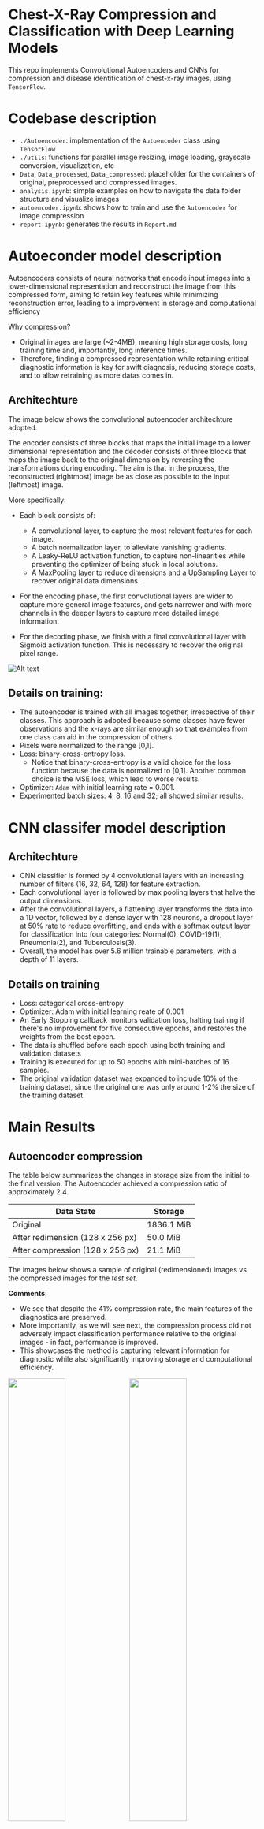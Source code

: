 # Chest-X-Ray Compression and Classification with Deep Learning Models
This repo implements Convolutional Autoencoders and CNNs for compression and disease identification of chest-x-ray images, using `TensorFlow`.

# Codebase description
- `./Autoencoder`: implementation of the `Autoencoder` class using `TensorFlow`
- `./utils`: functions for parallel image resizing, image loading, grayscale conversion, visualization, etc
- `Data`, `Data_processed`, `Data_compressed`: placeholder for the containers of original, preprocessed and compressed images.
- `analysis.ipynb`: simple examples on how to navigate the data folder structure and visualize images
- `autoencoder.ipynb`: shows how to train and use the `Autoencoder` for image compression
- `report.ipynb`: generates the results in `Report.md`

# Autoeconder model description
Autoencoders consists of neural networks that encode input images into a lower-dimensional representation and reconstruct the image from this compressed form, aiming to retain key features while minimizing reconstruction error, leading to a improvement in storage and computational efficiency

Why compression?
- Original images are large (~2-4MB), meaning high storage costs, long training time and, importantly, long inference times. 
- Therefore, finding a compressed representation while retaining critical diagnostic information is key for swift diagnosis, reducing storage costs, and to allow retraining as more datas comes in.

## Architechture
The image below shows the convolutional autoencoder architechture adopted. 

The encoder consists of three blocks that maps the initial image to a lower dimensional representation and the decoder consists of three blocks that maps the image back to the original dimension by reversing the transformations during encoding. The aim is that in the process, the reconstructed (rightmost) image be as close as possible to the input (leftmost) image.  

More specifically:
- Each block consists of:
  - A convolutional layer, to capture the most relevant features for each image.
  - A batch normalization layer, to alleviate vanishing gradients.
  - A Leaky-ReLU activation function, to capture non-linearities while preventing the optimizer of being stuck in local solutions.
  - A MaxPooling layer to reduce dimensions and a UpSampling Layer to recover original data dimensions.

- For the encoding phase, the first convolutional layers are wider to capture more general image features, and gets narrower and with more channels in the deeper layers to capture more detailed image information.

- For the decoding phase, we finish with a final convolutional layer with Sigmoid activation function. This is necessary to recover the original pixel range.

![Alt text](./assets/images/AutoArch.png)

## Details on training:
- The autoencoder is trained with all images together, irrespective of their classes. This approach is adopted because some classes have fewer observations and the x-rays are similar enough so that examples from one class can aid in the compression of others.
- Pixels were normalized to the range [0,1].
- Loss: binary-cross-entropy loss.
  - Notice that binary-cross-entropy is a valid choice for the loss function because the data is normalized to [0,1]. Another common choice is the MSE loss, which lead to worse results.
- Optimizer: `Adam` with initial learning rate = 0.001.
- Experimented batch sizes: 4, 8, 16 and 32; all showed similar results.

# CNN classifer model description
## Architechture
- CNN classifier is formed by 4 convolutional layers with an increasing number of filters (16, 32, 64, 128) for feature extraction. 
- Each convolutional layer is followed by max pooling layers that halve the output dimensions. 
- After the convolutional layers, a flattening layer transforms the data into a 1D vector, followed by a dense layer with 128 neurons, a dropout layer at 50% rate to reduce overfitting, and ends with a softmax output layer for classification into four categories:  Normal(0), COVID-19(1), Pneumonia(2), and Tuberculosis(3). 
- Overall, the model has over 5.6 million trainable parameters, with a depth of 11 layers.

## Details on training
- Loss: categorical cross-entropy
- Optimizer: Adam with initial learning reate of 0.001
 - An Early Stopping callback monitors validation loss, halting training if there's no improvement for five consecutive epochs, and restores the weights from the best epoch. 
- The data is shuffled before each epoch using both training and validation datasets
- Training is executed for up to 50 epochs with mini-batches of 16 samples.
- The original validation dataset was expanded to include 10% of the training dataset, since the original one was only around 1-2% the size of the training dataset.

# Main Results
## Autoencoder compression
The table below summarizes the changes in storage size from the initial to the final version. The Autoencoder achieved a compression ratio of approximately 2.4. 

| Data State  |  Storage | 
| --------- | --------- | 
| Original |  1836.1 MiB | 
| After redimension (128 x 256 px) | 50.0 MiB | 
| After compression (128 x 256 px) | 21.1 MiB  | 

The images below shows a sample of original (redimensioned) images vs the compressed images for the *test set*.

**Comments**:
- We see that despite the 41% compression rate, the main features of the diagnostics are preserved. 
- More importantly, as we will see next, the compression process did not adversely impact classification performance relative to the original images - in fact, performance is improved. 
- This showcases the method is capturing relevant information for diagnostic while also significantly improving storage and computational efficiency.

<img src="./assets/images/atc-orig-vs-predict-Normal.png" width="48%"/>
<img src="./assets/images/atc-orig-vs-predict-Covid19.png"  width="48%"/>
<img src="./assets/images/atc-orig-vs-predict-Pneumonia.png"  width="48%"/>
<img src="./assets/images/atc-orig-vs-predict-Turberculosis.png" width="48%"/>

## Disease identification with CNNs
The CNN model was trained and tested on two datasets:
- Preprocessed-only Images
- Preprocessed and compressed images

Below figures show the confusion matrix and overall performance metrics for classication in both cases.

**Comments**
- The overall weighted accuracy stands around 80%. 
- The model classifies all but the Normal images with an f1-score between 0.85 and 0.9. 
  - The model does not give many false positives, showing a precision ~0.93 
  - However, it struggles to distinguish Normal images from others, presenting a recall of 0.44.
  - The test confusion matrix shows many are being labeled as Pneumonia. 
  - It is worth mentioning the misclassification of Normal images is worse with preprocessed-only images.

- The overall classification performance is slightly better for the CNN trained and tested on the preprocessed and autoencoded images.
  - This suggests the Autoencoder is capturing all the essential information for diagnostic, while significantly reducing memory overhead, and training and inference times. 

### Results: preprocessed-only images

<img src="./assets/images/Training_Confusion_Matrix_processed.jpg" alt="Training-Confusion-Matrix-Preprocessed" width="45%" />
<img src="./assets/images/Validation_Confusion_Matrix_processed.jpg" alt="Validation-Confusion-Matrix-Preprocessed" width="45%" />
<div style="text-align: center;">
    <img src="./assets/images/Test_Confusion_Matrix_processed.jpg" alt="Test-Confusion-Matrix-Preprocessed" width="45%" />
</div>

<div style="text-align: center;">
    <img src="./assets/images/image-5.png" alt="None" width="60%" />
</div>

### Results: preprocessed and compressed images
<img src="./assets/images/Training_Confusion_Matrix_compressed.jpg" alt="Training-Confusion-Matrix-Compressed" width="45%" />
<img src="./assets/images/Validation_Confusion_Matrix_compressed.jpg" alt="Validation-Confusion-Matrix-Compressed" width="45%" />
<div style="text-align: center;">
    <img src="./assets/images/Validation_Confusion_Matrix_compressed.jpg" alt="Validation-Confusion-Matrix-Compressed" width="45%" />
</div>

<div style="text-align: center;">
    <img src="./assets/images/image-4.png" alt="None" width="60%" />
</div>


# References
Data source: https://www.kaggle.com/datasets/jtiptjchest-xray-pneumoniacovid19tuberculosis



